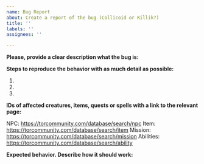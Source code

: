 ```yaml
---
name: Bug Report
about: Create a report of the bug (Collicoid or Killik?)
title: ''
labels: ''
assignees: ''

---
```


**Please, provide a clear description what the bug is:**

**Steps to reproduce the behavior with as much detail as possible:**

1.
2. 
3. 

**IDs of affected creatures, items, quests or spells with a link to the relevant page:**

NPC: https://torcommunity.com/database/search/npc
Item: https://torcommunity.com/database/search/item
Mission: https://torcommunity.com/database/search/mission
Abilities: https://torcommunity.com/database/search/ability

**Expected behavior. Describe how it should work:**
